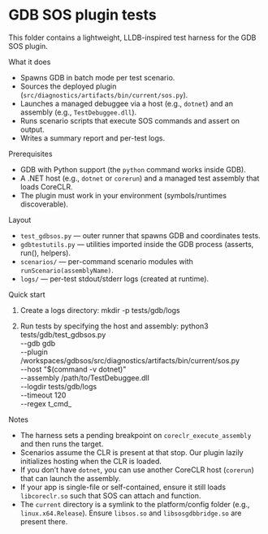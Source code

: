 GDB SOS plugin tests
====================

This folder contains a lightweight, LLDB-inspired test harness for the GDB SOS plugin.

What it does
- Spawns GDB in batch mode per test scenario.
- Sources the deployed plugin (`src/diagnostics/artifacts/bin/current/sos.py`).
- Launches a managed debuggee via a host (e.g., `dotnet`) and an assembly (e.g., `TestDebuggee.dll`).
- Runs scenario scripts that execute SOS commands and assert on output.
- Writes a summary report and per-test logs.

Prerequisites
- GDB with Python support (the `python` command works inside GDB).
- A .NET host (e.g., `dotnet` or `corerun`) and a managed test assembly that loads CoreCLR.
- The plugin must work in your environment (symbols/runtimes discoverable).

Layout
- `test_gdbsos.py` — outer runner that spawns GDB and coordinates tests.
- `gdbtestutils.py` — utilities imported inside the GDB process (asserts, run(), helpers).
- `scenarios/` — per-command scenario modules with `runScenario(assemblyName)`.
- `logs/` — per-test stdout/stderr logs (created at runtime).

Quick start
1) Create a logs directory:
   mkdir -p tests/gdb/logs

2) Run tests by specifying the host and assembly:
   python3 tests/gdb/test_gdbsos.py \
     --gdb gdb \
   --plugin /workspaces/gdbsos/src/diagnostics/artifacts/bin/current/sos.py \
     --host "$(command -v dotnet)" \
     --assembly /path/to/TestDebuggee.dll \
     --logdir tests/gdb/logs \
     --timeout 120 \
     --regex t_cmd_

Notes
- The harness sets a pending breakpoint on `coreclr_execute_assembly` and then runs the target.
- Scenarios assume the CLR is present at that stop. Our plugin lazily initializes hosting when the CLR is loaded.
- If you don’t have `dotnet`, you can use another CoreCLR host (`corerun`) that can launch the assembly.
- If your app is single-file or self-contained, ensure it still loads `libcoreclr.so` such that SOS can attach and function.
- The `current` directory is a symlink to the platform/config folder (e.g., `linux.x64.Release`). Ensure `libsos.so` and `libsosgdbbridge.so` are present there.
